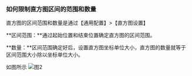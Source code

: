 ### 如何限制直方图区间的范围和数量

直方图的区间范围和数量是通过【通用配置】>【直方图设置】

**区间范围：**通过起始位置和结束位置确定直方图的区间范围。

**数量：**区间范围确定好后，设置直方图坐标单位大小，直方图的数量就等于区间范围大小除以坐标单位大小。

如图所示
![图2](/img/src/visulization/histogram/histogram2.png)
